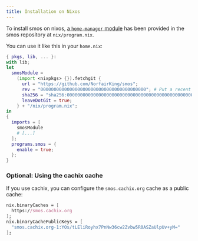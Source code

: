 ```yaml
---
title: Installation on Nixos
---
```


To install smos on nixos, [a `home-manager` module](https://rycee.gitlab.io/home-manager/) has been provided in the smos repository at `nix/program.nix`.

You can use it like this in your `home.nix`:

``` nix
{ pkgs, lib, ... }:
with lib;
let
  smosModule =
    (import <nixpkgs> {}).fetchgit {
      url = "https://github.com/NorfairKing/smos";
      rev = "0000000000000000000000000000000000000000"; # Put a recent commit hash here.
      sha256 = "sha256:0000000000000000000000000000000000000000000000000000";
      leaveDotGit = true;
    } + "/nix/program.nix";
in
{
  imports = [
    smosModule
    # [...]
  ];
  programs.smos = {
    enable = true;
  };
}
```

### Optional: Using the cachix cache

If you use cachix, you can configure the `smos.cachix.org` cache as a public cache:

``` nix
nix.binaryCaches = [
  https://smos.cachix.org
];
nix.binaryCachePublicKeys = [
  "smos.cachix.org-1:YOs/tLEliRoyhx7PnNw36cw2Zvbw5R0ASZaUlpUv+yM="
];
```
